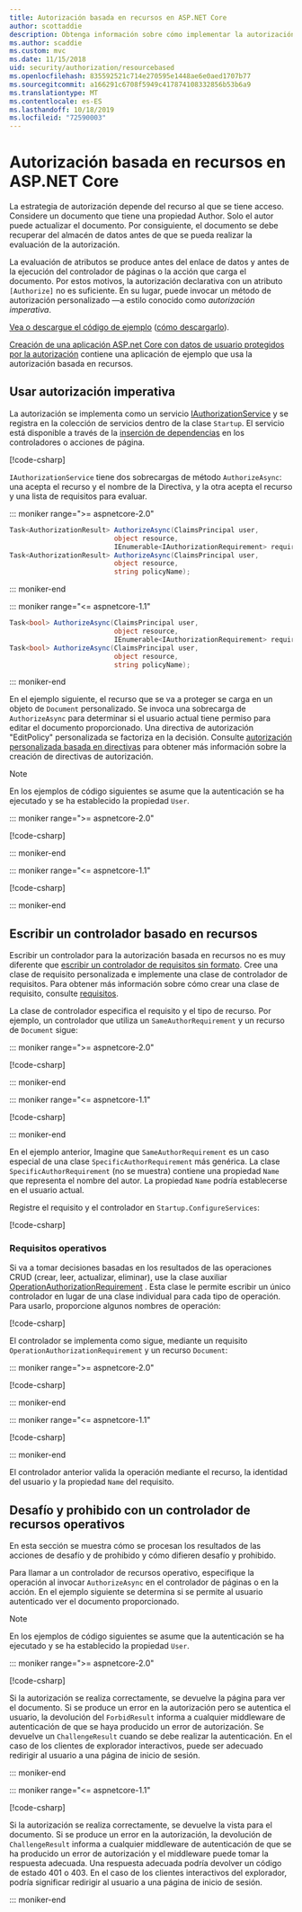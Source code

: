 ```yaml
---
title: Autorización basada en recursos en ASP.NET Core
author: scottaddie
description: Obtenga información sobre cómo implementar la autorización basada en recursos en una aplicación ASP.NET Core cuando un atributo Authorize no sea suficiente.
ms.author: scaddie
ms.custom: mvc
ms.date: 11/15/2018
uid: security/authorization/resourcebased
ms.openlocfilehash: 835592521c714e270595e1448ae6e0aed1707b77
ms.sourcegitcommit: a166291c6708f5949c417874108332856b53b6a9
ms.translationtype: MT
ms.contentlocale: es-ES
ms.lasthandoff: 10/18/2019
ms.locfileid: "72590003"
---
```

# <a name="resource-based-authorization-in-aspnet-core"></a>Autorización basada en recursos en ASP.NET Core

La estrategia de autorización depende del recurso al que se tiene acceso. Considere un documento que tiene una propiedad Author. Solo el autor puede actualizar el documento. Por consiguiente, el documento se debe recuperar del almacén de datos antes de que se pueda realizar la evaluación de la autorización.

La evaluación de atributos se produce antes del enlace de datos y antes de la ejecución del controlador de páginas o la acción que carga el documento. Por estos motivos, la autorización declarativa con un atributo `[Authorize]` no es suficiente. En su lugar, puede invocar un método de autorización personalizado &mdash;a estilo conocido como *autorización imperativa*.

[Vea o descargue el código de ejemplo](https://github.com/aspnet/AspNetCore.Docs/tree/master/aspnetcore/security/authorization/resourcebased/samples) ([cómo descargarlo](xref:index#how-to-download-a-sample)).

[Creación de una aplicación ASP.net Core con datos de usuario protegidos por la autorización](xref:security/authorization/secure-data) contiene una aplicación de ejemplo que usa la autorización basada en recursos.

## <a name="use-imperative-authorization"></a>Usar autorización imperativa

La autorización se implementa como un servicio [IAuthorizationService](/dotnet/api/microsoft.aspnetcore.authorization.iauthorizationservice) y se registra en la colección de servicios dentro de la clase `Startup`. El servicio está disponible a través de la [inserción de dependencias](xref:fundamentals/dependency-injection) en los controladores o acciones de página.

[!code-csharp[](resourcebased/samples/ResourceBasedAuthApp2/Controllers/DocumentController.cs?name=snippet_IAuthServiceDI&highlight=6)]

`IAuthorizationService` tiene dos sobrecargas de método `AuthorizeAsync`: una acepta el recurso y el nombre de la Directiva, y la otra acepta el recurso y una lista de requisitos para evaluar.

::: moniker range=">= aspnetcore-2.0"

```csharp
Task<AuthorizationResult> AuthorizeAsync(ClaimsPrincipal user,
                          object resource,
                          IEnumerable<IAuthorizationRequirement> requirements);
Task<AuthorizationResult> AuthorizeAsync(ClaimsPrincipal user,
                          object resource,
                          string policyName);
```

::: moniker-end

::: moniker range="<= aspnetcore-1.1"

```csharp
Task<bool> AuthorizeAsync(ClaimsPrincipal user,
                          object resource,
                          IEnumerable<IAuthorizationRequirement> requirements);
Task<bool> AuthorizeAsync(ClaimsPrincipal user,
                          object resource,
                          string policyName);
```

::: moniker-end

<a name="security-authorization-resource-based-imperative"></a>

En el ejemplo siguiente, el recurso que se va a proteger se carga en un objeto de `Document` personalizado. Se invoca una sobrecarga de `AuthorizeAsync` para determinar si el usuario actual tiene permiso para editar el documento proporcionado. Una directiva de autorización "EditPolicy" personalizada se factoriza en la decisión. Consulte [autorización personalizada basada en directivas](xref:security/authorization/policies) para obtener más información sobre la creación de directivas de autorización.

> [!NOTE]
> En los ejemplos de código siguientes se asume que la autenticación se ha ejecutado y se ha establecido la propiedad `User`.

::: moniker range=">= aspnetcore-2.0"

[!code-csharp[](resourcebased/samples/ResourceBasedAuthApp2/Pages/Document/Edit.cshtml.cs?name=snippet_DocumentEditHandler)]

::: moniker-end

::: moniker range="<= aspnetcore-1.1"

[!code-csharp[](resourcebased/samples/ResourceBasedAuthApp1/Controllers/DocumentController.cs?name=snippet_DocumentEditAction)]

::: moniker-end

## <a name="write-a-resource-based-handler"></a>Escribir un controlador basado en recursos

Escribir un controlador para la autorización basada en recursos no es muy diferente que [escribir un controlador de requisitos sin formato](xref:security/authorization/policies#security-authorization-policies-based-authorization-handler). Cree una clase de requisito personalizada e implemente una clase de controlador de requisitos. Para obtener más información sobre cómo crear una clase de requisito, consulte [requisitos](xref:security/authorization/policies#requirements).

La clase de controlador especifica el requisito y el tipo de recurso. Por ejemplo, un controlador que utiliza un `SameAuthorRequirement` y un recurso de `Document` sigue:

::: moniker range=">= aspnetcore-2.0"

[!code-csharp[](resourcebased/samples/ResourceBasedAuthApp2/Services/DocumentAuthorizationHandler.cs?name=snippet_HandlerAndRequirement)]

::: moniker-end

::: moniker range="<= aspnetcore-1.1"

[!code-csharp[](resourcebased/samples/ResourceBasedAuthApp1/Services/DocumentAuthorizationHandler.cs?name=snippet_HandlerAndRequirement)]

::: moniker-end

En el ejemplo anterior, Imagine que `SameAuthorRequirement` es un caso especial de una clase `SpecificAuthorRequirement` más genérica. La clase `SpecificAuthorRequirement` (no se muestra) contiene una propiedad `Name` que representa el nombre del autor. La propiedad `Name` podría establecerse en el usuario actual.

Registre el requisito y el controlador en `Startup.ConfigureServices`:

[!code-csharp[](resourcebased/samples/ResourceBasedAuthApp2/Startup.cs?name=snippet_ConfigureServicesSample&highlight=3-7,9)]

### <a name="operational-requirements"></a>Requisitos operativos

Si va a tomar decisiones basadas en los resultados de las operaciones CRUD (crear, leer, actualizar, eliminar), use la clase auxiliar [OperationAuthorizationRequirement](/dotnet/api/microsoft.aspnetcore.authorization.infrastructure.operationauthorizationrequirement) . Esta clase le permite escribir un único controlador en lugar de una clase individual para cada tipo de operación. Para usarlo, proporcione algunos nombres de operación:

[!code-csharp[](resourcebased/samples/ResourceBasedAuthApp2/Services/DocumentAuthorizationCrudHandler.cs?name=snippet_OperationsClass)]

El controlador se implementa como sigue, mediante un requisito `OperationAuthorizationRequirement` y un recurso `Document`:

::: moniker range=">= aspnetcore-2.0"

[!code-csharp[](resourcebased/samples/ResourceBasedAuthApp2/Services/DocumentAuthorizationCrudHandler.cs?name=snippet_Handler)]

::: moniker-end

::: moniker range="<= aspnetcore-1.1"

[!code-csharp[](resourcebased/samples/ResourceBasedAuthApp1/Services/DocumentAuthorizationCrudHandler.cs?name=snippet_Handler)]

::: moniker-end

El controlador anterior valida la operación mediante el recurso, la identidad del usuario y la propiedad `Name` del requisito.

## <a name="challenge-and-forbid-with-an-operational-resource-handler"></a>Desafío y prohibido con un controlador de recursos operativos

En esta sección se muestra cómo se procesan los resultados de las acciones de desafío y de prohibido y cómo difieren desafío y prohibido.

Para llamar a un controlador de recursos operativo, especifique la operación al invocar `AuthorizeAsync` en el controlador de páginas o en la acción. En el ejemplo siguiente se determina si se permite al usuario autenticado ver el documento proporcionado.

> [!NOTE]
> En los ejemplos de código siguientes se asume que la autenticación se ha ejecutado y se ha establecido la propiedad `User`.

::: moniker range=">= aspnetcore-2.0"

[!code-csharp[](resourcebased/samples/ResourceBasedAuthApp2/Pages/Document/View.cshtml.cs?name=snippet_DocumentViewHandler&highlight=10-11)]

Si la autorización se realiza correctamente, se devuelve la página para ver el documento. Si se produce un error en la autorización pero se autentica el usuario, la devolución del `ForbidResult` informa a cualquier middleware de autenticación de que se haya producido un error de autorización. Se devuelve un `ChallengeResult` cuando se debe realizar la autenticación. En el caso de los clientes de explorador interactivos, puede ser adecuado redirigir al usuario a una página de inicio de sesión.

::: moniker-end

::: moniker range="<= aspnetcore-1.1"

[!code-csharp[](resourcebased/samples/ResourceBasedAuthApp1/Controllers/DocumentController.cs?name=snippet_DocumentViewAction&highlight=11-12)]

Si la autorización se realiza correctamente, se devuelve la vista para el documento. Si se produce un error en la autorización, la devolución de `ChallengeResult` informa a cualquier middleware de autenticación de que se ha producido un error de autorización y el middleware puede tomar la respuesta adecuada. Una respuesta adecuada podría devolver un código de estado 401 o 403. En el caso de los clientes interactivos del explorador, podría significar redirigir al usuario a una página de inicio de sesión.

::: moniker-end
